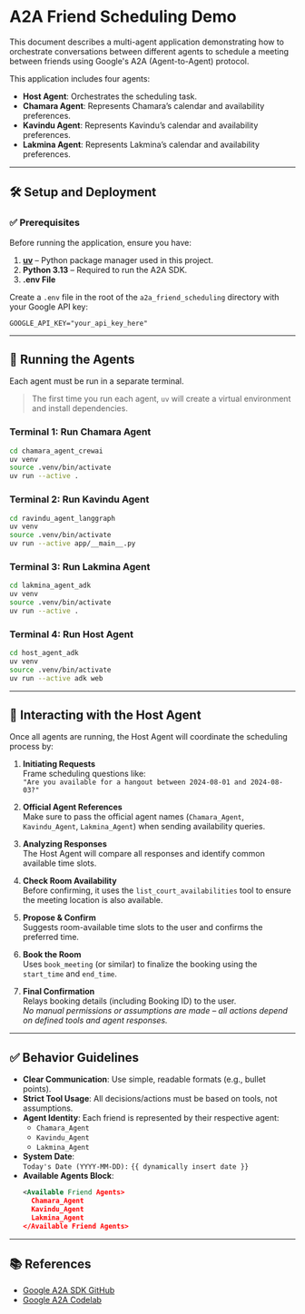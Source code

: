# A2A Friend Scheduling Demo

This document describes a multi-agent application demonstrating how to orchestrate conversations between different agents to schedule a meeting between friends using Google's A2A (Agent-to-Agent) protocol.

This application includes four agents:

- **Host Agent**: Orchestrates the scheduling task.
- **Chamara Agent**: Represents Chamara’s calendar and availability preferences.
- **Kavindu Agent**: Represents Kavindu’s calendar and availability preferences.
- **Lakmina Agent**: Represents Lakmina’s calendar and availability preferences.

---

## 🛠️ Setup and Deployment

### ✅ Prerequisites

Before running the application, ensure you have:

1. **[uv](https://docs.astral.sh/uv/getting-started/installation/)** – Python package manager used in this project.
2. **Python 3.13** – Required to run the A2A SDK.
3. **.env File**

Create a `.env` file in the root of the `a2a_friend_scheduling` directory with your Google API key:
```env
GOOGLE_API_KEY="your_api_key_here"
```

---

## 🚀 Running the Agents

Each agent must be run in a separate terminal.

> The first time you run each agent, `uv` will create a virtual environment and install dependencies.

### Terminal 1: Run Chamara Agent
```bash
cd chamara_agent_crewai
uv venv
source .venv/bin/activate
uv run --active .
```

### Terminal 2: Run Kavindu Agent
```bash
cd ravindu_agent_langgraph
uv venv
source .venv/bin/activate
uv run --active app/__main__.py
```

### Terminal 3: Run Lakmina Agent
```bash
cd lakmina_agent_adk
uv venv
source .venv/bin/activate
uv run --active .
```

### Terminal 4: Run Host Agent
```bash
cd host_agent_adk
uv venv
source .venv/bin/activate
uv run --active adk web
```

---

## 💬 Interacting with the Host Agent

Once all agents are running, the Host Agent will coordinate the scheduling process by:

1. **Initiating Requests**  
   Frame scheduling questions like:  
   `"Are you available for a hangout between 2024-08-01 and 2024-08-03?"`

2. **Official Agent References**  
   Make sure to pass the official agent names (`Chamara_Agent`, `Kavindu_Agent`, `Lakmina_Agent`) when sending availability queries.

3. **Analyzing Responses**  
   The Host Agent will compare all responses and identify common available time slots.

4. **Check Room Availability**  
   Before confirming, it uses the `list_court_availabilities` tool to ensure the meeting location is also available.

5. **Propose & Confirm**  
   Suggests room-available time slots to the user and confirms the preferred time.

6. **Book the Room**  
   Uses `book_meeting` (or similar) to finalize the booking using the `start_time` and `end_time`.

7. **Final Confirmation**  
   Relays booking details (including Booking ID) to the user.  
   *No manual permissions or assumptions are made – all actions depend on defined tools and agent responses.*

---

## ✅ Behavior Guidelines

- **Clear Communication**: Use simple, readable formats (e.g., bullet points).
- **Strict Tool Usage**: All decisions/actions must be based on tools, not assumptions.
- **Agent Identity**: Each friend is represented by their respective agent:
  - `Chamara_Agent`
  - `Kavindu_Agent`
  - `Lakmina_Agent`
- **System Date**:  
  `Today's Date (YYYY-MM-DD):` `{{ dynamically insert date }}`  
- **Available Agents Block**:
  ```xml
  <Available Friend Agents>
    Chamara_Agent
    Kavindu_Agent
    Lakmina_Agent
  </Available Friend Agents>
  ```

---

## 📚 References

- [Google A2A SDK GitHub](https://github.com/google/a2a-python)  
- [Google A2A Codelab](https://codelabs.developers.google.com/intro-a2a-purchasing-concierge#1)